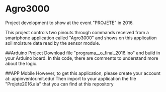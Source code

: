 # Agro3000
Project development to show at the event "PROJETE" in 2016. 

This project controls two pinouts through commands received from a smartphone application called "Agro3000" and shows on this application soil moisture data read by the sensor module.

##Arduino Project
Download file "programa__o_final_2016.ino" and build in your Arduino board. In this code, there are comments to understand more about the logic. 

##APP Mobile
However, to get this application, please create your account at:
appinventor.mit.edu/
Then import to your application the file "Projete2016.aia" that you can find at this repository 
